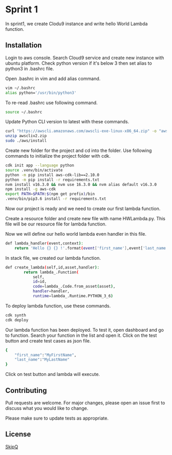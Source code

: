 # Sprint 1

In sprint1, we create Clodu9 instance and write hello World Lambda function.

## Installation

Login to aws console. Search Cloud9 service and create new instance with ubuntu platform. Check python version if it's below 3 then set alias to python3
in .bashrc file.

Open .bashrc in vim and add alias command.

```bash
vim ~/.bashrc
alias python='/usr/bin/python3'
```
To re-read .bashrc use following command.

```bash
source ~/.bashrc
```
Update Python CLI version to latest with these commands.

```bash
curl "https://awscli.amazonaws.com/awscli-exe-linux-x86_64.zip" -o "awscliv2.zip"
unzip awscliv2.zip
sudo ./aws/install
```

Create new folder for the project and cd into the folder. Use following commands to initialize the project folder with cdk.

```bash
cdk init app --language python
source .venv/bin/activate
python -m pip install aws-cdk-lib==2.10.0
python -m pip install -r requirements.txt
nvm install v16.3.0 && nvm use 16.3.0 && nvm alias default v16.3.0
npm install -g aws-cdk
export PATH=$PATH:$(npm get prefix)/bin
.venv/bin/pip3.6 install -r requirements.txt
```

Now our project is ready and we need to create our first lambda function.

Create a resource folder and create new file with name HWLambda.py. This file will be our resource file for lambda function.

Now we will define our hello world lambda even handler in this file.

```bash
def lambda_handler(event,context):
    return 'Hello {} {} !'.format(event['first_name'],event['last_name'])
```

In stack file, we created our lambda function.

```bash
def create_lambda(self,id,asset,handler):
        return lambda_.Function(
            self,
            id=id,
            code=lambda_.Code.from_asset(asset),
            handler=handler,
            runtime=lambda_.Runtime.PYTHON_3_6)
```

To deploy lambda function, use these commands.

```bash
cdk synth
cdk deploy
```

Our lambda function has been deployed. To test it, open dashboard and go to function. Search your function in the list and open it.
Click on the test button and create test cases as json file.

```bash
{
    "first_name":"MyFirstName",
    "last_name":"MyLastName"
}

```

Click on test button and lambda will execute.


## Contributing

Pull requests are welcome. For major changes, please open an issue first to discuss what you would like to change.

Please make sure to update tests as appropriate.

## License
[SkipQ](https://skip.org)